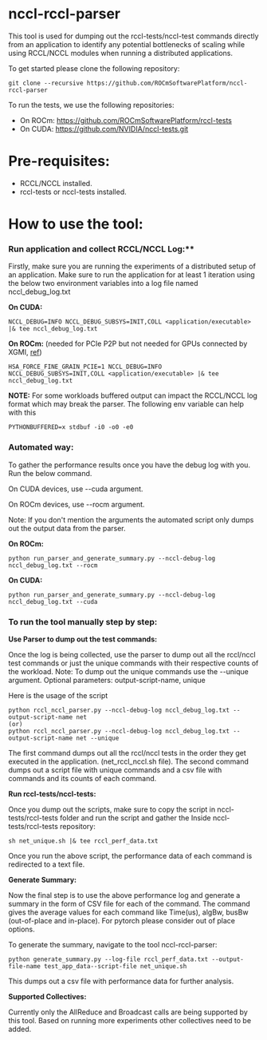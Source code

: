 # nccl-rccl-parser
This tool is used for dumping out the rccl-tests/nccl-test commands directly from an application to identify any potential bottlenecks of scaling while using RCCL/NCCL modules when running a distributed applications.

To get started please clone the following repository: 
```
git clone --recursive https://github.com/ROCmSoftwarePlatform/nccl-rccl-parser
```
To run the tests, we use the following repositories:

* On ROCm: https://github.com/ROCmSoftwarePlatform/rccl-tests
* On CUDA: https://github.com/NVIDIA/nccl-tests.git

# Pre-requisites:
* RCCL/NCCL installed. 
* rccl-tests or nccl-tests installed.

# How to use the tool:

### Run application and collect RCCL/NCCL Log:**

Firstly, make sure you are running the experiments of a distributed setup of an application.
Make sure to run the application for at least 1 iteration using the below two environment variables into a log file named nccl_debug_log.txt

**On CUDA:**
```
NCCL_DEBUG=INFO NCCL_DEBUG_SUBSYS=INIT,COLL <application/executable> |& tee nccl_debug_log.txt
```
**On ROCm:** (needed for PCIe P2P but not needed for GPUs connected by XGMI, [ref](https://github.com/ROCmSoftwarePlatform/rccl/issues/92#issuecomment-540696989))
```
HSA_FORCE_FINE_GRAIN_PCIE=1 NCCL_DEBUG=INFO NCCL_DEBUG_SUBSYS=INIT,COLL <application/executable> |& tee nccl_debug_log.txt
```
**NOTE:**
For some workloads buffered output can impact the RCCL/NCCL log format which may break the parser. The following env variable can help with this 
```
PYTHONBUFFERED=x stdbuf -i0 -o0 -e0
```


### Automated way:

To gather the performance results once you have the debug log with you. Run the below command. 

On CUDA devices, use --cuda argument.

On ROCm devices, use --rocm argument.

Note: If you don't mention the arguments the automated script only dumps out the output data from the parser. 

**On ROCm:**

```
python run_parser_and_generate_summary.py --nccl-debug-log nccl_debug_log.txt --rocm
```

**On CUDA:**

```
python run_parser_and_generate_summary.py --nccl-debug-log nccl_debug_log.txt --cuda
```
### To run the tool manually step by step:

**Use Parser to dump out the test commands:**

Once the log is being collected, use the parser to dump out all the rccl/nccl test commands or just the unique commands with their respective counts of the workload.
Note: To dump out the unique commands use the --unique argument. 
Optional parameters: output-script-name, unique

Here is the usage of the script

```
python rccl_nccl_parser.py --nccl-debug-log nccl_debug_log.txt --output-script-name net
(or)
python rccl_nccl_parser.py --nccl-debug-log nccl_debug_log.txt --output-script-name net --unique
```

The first command dumps out all the rccl/nccl tests in the order they get executed in the application. (net_rccl_nccl.sh file).
The second command dumps out a script file with unique commands and a csv file with commands and its counts of each command. 

**Run rccl-tests/nccl-tests:**

Once you dump out the scripts, make sure to copy the script in nccl-tests/rccl-tests folder and run the script and gather the 
Inside nccl-tests/rccl-tests repository:

```sh net_unique.sh |& tee rccl_perf_data.txt```

Once you run the above script, the performance data of each command is redirected to a text file. 

**Generate Summary:**

Now the final step is to use the above performance log and generate a summary in the form of CSV file for each of the command. The command gives the average values for each command like Time(us), algBw, busBw (out-of-place and in-place). For pytorch please consider out of place options. 

To generate the summary, navigate to the tool nccl-rccl-parser:

```
python generate_summary.py --log-file rccl_perf_data.txt --output-file-name test_app_data--script-file net_unique.sh 
```
This dumps out a csv file with performance data for further analysis. 

**Supported Collectives:**

Currently only the AllReduce and Broadcast calls are being supported by this tool. Based on running more experiments other collectives need to be added. 

